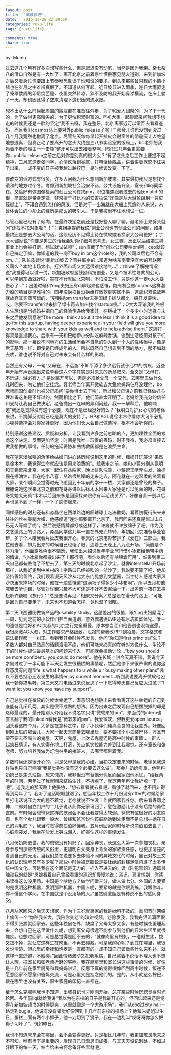 ```yaml
---
layout: post
title:  "出坡县记"
date:   2015-10-26 22:39:00
categories: ruxu-life
tags: [ruxu-life]

comments: true
share: true
---
```


by: Mumu

过去这几个月有好多次想写些什么，但是迟迟没有动笔，当然是因为我懒。杂七杂八的借口自然是有一大堆了，离开北京之前着急忙慌搬家见朋友道别，来到新加坡之后又着急忙慌要跟上节奏唯恐耽误了谁和谁的要求，到头来那些曾闪现的小情小绪也在岁月之中难辨真假了。不知道从何写起。近日坡县进入雨季，连日大雨驱走了笼罩数周的印尼烧芭霾，夜里突然转凉，猝不及防的我开始鼻涕横流，在床上躺了一天，却也因此得了空来清理下这积压的流水账。

想不出从什么时候起周围的朋友都在准备往外走，为了和爱人团聚的，为了下一代的，为了做得更高精尖的，为了更快积累财富的...年初大家一起聊起来问我想不想走的时候我还是一脸的坚定“我不去呀，我在整牙，北京离家近可以常回去看看爸妈，而且我们cosmos马上要对外public release了呢！” 那会儿谁也没想到没过几个月我竟然也撤离了北京。尽管冬天每每早起开扯皮会时窗外的阴霾天让人绝望地想逃离，但真正动了要离开的念头大约是三八节实验室的饭局上，bo老师把我赖着不走的理由一一击毙“整牙可以出去接着整啊...爸妈过几年会更需要你...public release之前之后对你差别真的很大么？“有了念头之后工作上便提不起精神，三月底送走张同学，心情跌落到谷底，打电话给淼晶，讲着讲着就憋不住哭了出来，一成不变的日子被我越过越拧巴，是时候该改变一下了。

要改变的话方式有很多，许多人问我为什么想到新加坡来，其实最初我只是想找个暖和的地方过个冬。考虑到新加坡社会治安不错，公共设施齐全，室长和liqi同学在。又恰好有做图像检索的创业公司在找pm，职位描述跟我过去的经历match的很，简直就是量身定做，非常擅于打比方的安吉拉说“好像是从大游轮跳到一只皮筏艇上”，不知会遇到怎样的风浪，但是对于一出海就在大船上晃悠的人来说，未曾体会过的小船上的经历是那么的吸引人。于是我按耐不住地想试一试。

尽管心里已经有了倾向，在最终决定之前还是找好些人聊了聊。聂老师上来劈头就问“还找不找对象啦？！”；爽姐姐提醒我说“创业公司也有创业公司的问题，如果最终还是想去大公司的话，这段经历不见得比待在微软或者换家大公司更好”；丁core鼓励说“你要是男生的话我会劝你仔细考虑考虑，女生嘛，反正以后结婚生娃事业上也会被打断，想试就试试呗”；sun直截了当“创业公司要啥pm啊，ceo就该自己搞定了嘛，你知道的我一向不buy in pm这个role的，我的公司以后也不会有pm...”；队长质疑说“跑新加坡去？背井离乡的...知道为啥东南亚没有大的互联网公司么？本地市场太小，打外面市场又太远很难接地气...”；zhiwei了解完情况说“我觉得可以试一试，新加坡政府蛮鼓励科技创业，又是个技术性导向的公司，可以学到东西就好啦，实在不行就回北京呗，不怕没工作，只是你这一走o大大要伤心了...”；出差时候和Ying夫妇还有dj聊起来也感慨，能有机会做cosmos这样潜力股的项目是挺难得的，四年没换项目没换组在微软更实属不易，这些积累说放弃就放弃其实蛮可惜的，“更别提pm transfer去美国绿卡排队都比一般开发要快，哎，你要不transfer过来排了绿卡再去加州找个startup呗。”；O大大深谙我的终极人生理想是当妈妈并把自己的经验传递给我家娃，在掰扯了一个多少小时选择与未来之后他发信息说“The more I think about it the less I think it is a good idea to go for this startup, having deeper experience in your field will give you more knowledge to share with your kids as well and to help advise them.” 这牌打得真是直抵我心，后来有一天和巴哈伊小分队吃麻辣香锅，谈到生活经历对孩子们的影响，那一幕说不同地方的生活经历会不自觉的刻入到一个人的性格当中，像是后天基因一样，即使是已经成年的人。所以既然自己想去到不同的地方，那不如就去喽，谁也说不好对自己对未来会有什么样的影响。

当然还有父母，一句“父母在，不远游”不知平添了多少远行孩子心中的愧疚，近些年开始有声音跳出来说单看这六个字其实是对原文的断章取义，全文是“父母在，不远游，游必有方。” 是说离开可以，但是必须给父母一个交代，去哪里去做什么几时回来，勿让他们空挂念。聂老师当年离开微软去大鱼他妈妈仨月没理他，bo老师回国创业时也被父母质问“要你博士去干啥”，所以和父母讲之前我已经做好心理准备这关是不好过的，然而相比之下，他们简直太开明了。老妈给我充分的信任和支持让我自己做决定，老爸抛出一连串的犀利问题，我一一解释后，他喃喃道“我还是觉得没有这个必要，现在不是已经挺好的么？”我明白对护女心切的老徐来讲，不跳脚反对就已经是莫大的支持了。HP和AGL说徐木木你看你大可不必担心哪种选择会对你家娃更好，因为他们长大会自己做选择，根本不会听你的。

特别感谢这些建议、质疑和分析，让我看到许多之前忽略的点，更加理性全面的考虑这个决定，反而更加坚定：时间是我唯一珍贵的筹码，时不我待，我必须直接去做我想做的事情，任何的拖延妥协和曲线救国都是在浪费生命。

我在望京漫咖啡的角落给姑娘们讲心路历程说到这里的时候，栅栅开玩笑说“果然是徐木木，我觉得生命就应该是用来浪费的”。趁我走之前，她和小蒋分别从昆明和无锡赶来北京，大家一起住在丛皓家，晚上排队洗澡，小蒋帮王晰弄头发，徐栅栅在擦油油，我在吃小八喜，丛皓很焦躁的走来走去，阿花就在一边温柔的笑着看大家，某个瞬间会觉得时光飞逝回到十年前的学十一楼，大家都还是曾经的样子。栅栅说她这次来北京之前和花哥哥讲以后徐木木回来大家还是可以见面的呀，花哥哥笑她太天真“木木以后回来多是回家探亲跟你有半毛钱关系”，好像自此一别以后再也见不到了一样，一下子感伤起来。

同样感伤的时刻还有和淼晶坐在西单路边的圆球球上吃冻酸奶，看着初夏街头来来往往的丝袜美腿大妞，他感叹道“连你都要离开北京了，我再回来还真是越过山丘已无人等候了呢”，然后说感情牌都打成这样了，许巍就不许放鸽子了吧。作为我文艺道路上的引路人，淼晶同学这几年一直在外兜兜转转，年初回北京准备毕业答辩，多了个人陪我看片扯皮我很开心。春天的北京电影节排了《爱在》三部曲，我拉他去看，排片出来的时候自己也傻了眼，连着三天晚上八九点开场，“简直是个体力活”，他面露难色很不情愿，我使出大招说当年毕业旅行借小冰箱给他带中药的情谊，“小冰箱你都搬出来了！那行吧，看你以后还有啥锦囊可用”，结果到第二天自己都有些倦了不想去了，第三天的时候北京起了沙尘，就像interstellar开场前那样，从鼎好走到中关村的十字路口已经被吹的一盆沙了，我说要不算了吧，他却坚持善始善终，我们顶着漫天风沙从北大东门晃悠到文慧园，当主持人感谢大家风沙夜里来捧场的时候，他在一边感慨道“这满场子得多少小冰箱啊”。所以五月初他喊我去听许巍，尽管对许巍兴趣不大可还是不好不去酱油一下。出差前一夜在五棵松听许巍唱《旅行》：“总是要说再见／相聚又分离／总是走在漫长的路上...”可能是因为自己要走了，未来也不知道会怎样，竟也湿了眼眶。

第二天飞西雅图做新产品的usability study。这趟差出的很值，跟Ying夫妇厮混了一周，见到之前的小伙伴们并当面道别，意外偶遇俩EVP还有冰洁和窦师兄。唯一的遗憾是恰好和AC大叔的北京之行完全重叠，原本想当面和他告别也没能遂愿。我很感激AC大叔，对工作要求严格细致，汇报前帮我改PPT到凌晨，文字格式和语法错误都一一纠正。看到我开会时候不发言，他问“你知道first principal”么？多数人都对自己熟悉的话题滔滔不绝，他们可能未必真的在听对方说什么，争论不下的时候你抓住最最基本的问题来切入，可能就会推动讨论...“btw you should be more confident...you could do more”。他在长城上讲今天真不错，我说今天才刚过过了一半可能下半天会发生很糟糕的事情呢，然后他停下来很严肃的说你这样态度有问题“life is what happens to u while u r busy making other plans” 所以不要总担心还没发生的事情enjoy current monment...听到我说要离开微软他凶我一顿你搞毛呀，第二天又打电话过来说反思了一下觉得昨天自己反应太过激了“I want let you know you have my support”。

自己总觉得在微软的时候太幸运了，潜意识也想跳出来看看离开这些幸运的自己到底能有几斤几两。其实是很不成熟的想法。因为出来之后发现自己想摆脱掉的却是烙印最深的，最开始别人介绍我不说名字只讲“微软来的pm”，来面试的intern也直言翻了我的linkedin看我是“微软来的pm”。我爱微软，但我更爱open source。回头看这四个月，大多是在意料之中，除了小伙伴们纯真善良的让我意外。好像回到刚上班的那会儿，大家一起天天商量去哪里玩，要不要找个小岛装尸体，万圣节要不要去圣淘沙的鬼屋，天啊，鬼屋，上次去鬼屋还是高中时候的事情...一群人一起疯狂猜词，有人笑得在地上打滚，笑点低笑控能力差到让我震惊。还有室长和张老师，努力培养我做为灯泡林平的接班人，去哪里都带着我。

多数时候还是很开心的，只是父母是我的心结。当初决定要来的时候，老徐见我这样轴也只自己喃喃“我是觉得你没有这个必要去这么做”。那会儿奶奶病重，他照料奶奶已是焦头烂额，想来愧疚，我非但没有替他分忧反而回家跟他添忧，“给我两年的时间，两年过了我就回来结婚生娃，不折腾了，就这两年再让我折腾一下吧”。送我走的那天路上他妥协，“想去看看就去看吧，看够了就回来，也不用非得等到两年了”。我听了这话眼眶就湿了，想当年找工作十月份没有offer的时候给家里打电话说压力大的睡不着觉，老徐就说不怕没工作就回家我养你。后来看寿司之神，二郎对自立门户的二儿子说从此你无家可归了，意在激励儿子没有后路的勇往直前。有时候会想爸爸这样的宠溺会不会让我变得太软弱。爸爸有位很好的朋友姓商，也有个女儿跟我一般大，曾经和爸爸说你该鼓励她到处走而不是总想护她在自己的羽毛底下，我当时觉得商伯伯好懂我。五月份回家的时候听说商伯伯去世了，心脏病突发，我坐在沙发上哭成泪人，好害怕这样的事情发生。

八月份奶奶去世，我的爸爸没有妈妈了。回家奔丧，长这么大第一次参加丧礼，亲身参与到那些传统的风俗里，更加明白父亲身上背负的家族责任感，也更加清楚的看到自己的无用。当我们总在说要多去体验不同的异域文化的时候，自己对故土文化的认识理解又有多少呢？那些小时候被洗脑说是要杜绝的封建迷信包含了太多传统中国文化。可是我在这个面前是无力的，插入不进去的，读《陆犯焉识》通篇最触动我的就是“恩娘看着自己曾经看重的焉识却慢慢地说：焉识，真没想到，你读书读得这么没用场。中国是个啥地方？做学问做三分，做人做七分。外国的人要紧的是发明这种机器，发明那种机器，中国人呢，要紧的就是你跟我搞，我跟你斗。你不懂这个学问，在中国就是个没用场的人。”虽然偏激但是有种说不出的感同身受。

八月从家回来之后天天想家，作为十三岁就离家的我是始料不及的。重阳节时网络上疯传一个“你陪我长大，我陪你变老”的演讲视频，老徐发我，我看完泪流满面恨不得买张票就回家去。这些年独自在外，缺席了父母太多太多。有些时候夜里睡起来，会想自己在这里做什么呢，想到离父母很远不能参与到他们的日常生活里就很愧疚。也想过回家，可是总觉得是回不去的，“就像肉里有根刺，一碰就生疼，拔又拔不掉，就让它这样生在肉里，不再去碰触。可是我的心呢？到底在哪里，我很难说清楚。但心里的牵挂和愧疚是一直都有的。却不知自己该做些什么来弥补，就这样一直逃避，不触碰。”因此情绪波动又犯老毛病，自己窝着不说话不理人也不想让人理，把室长和张老师折磨的够呛。我在厨房里和室长讲这些事情的时候，好像是十几年前在家里厨房和我妈妈讲话。反思下真的觉得很像回到高中时候，叛逆不愿意回家不愿意和爸妈交流，可是心里又是挂念他们的。是的，从小就这么拧巴，跟在哪里也没有关系，原生家庭的印记一直都在。

至于怎么克服呢我也不知道，出坡县记也才刚刚开始，总在某些时候恍惚觉得时光轮回。多年前liqi就给我讲“我以为在东校的日子是我最开心的，但回忆起来还是觉得在新加坡读书的时候更爽，这里就像是一个大游乐场”。我们从cbd过city hall一路走到bugis，他说有没有错觉好像回到十几年前东校的操场上？他和朱姐姐过生日，蛋糕上面有两个小狮子，他一刀切到了狮子，我在一边乱叫“哎呀呀你怎么把狮子切坏了”，恍如昨日。

我也不知道未来会在哪里，会不会变得更好。只是相比几年前，我更加敬畏未来之不可知，唯有当下是重要的，发现自己日渐思旧成疾，与其天天惦记别处，不如过好眼下的每一天，权当给未来怀念备好些素材吧。